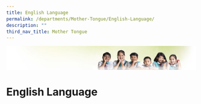 ```yaml
---
title: English Language
permalink: /departments/Mother-Tongue/English-Language/
description: ""
third_nav_title: Mother Tongue
---
```

![](/images/Banner.jpg)

English Language
================